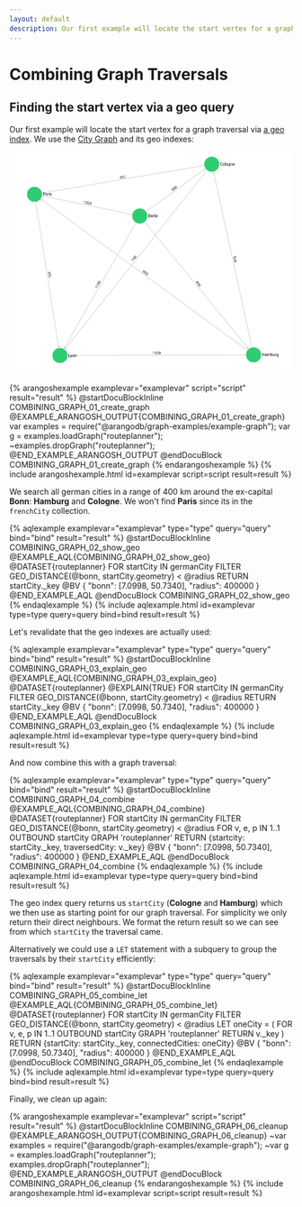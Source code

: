 ```yaml
---
layout: default
description: Our first example will locate the start vertex for a graph traversal via a geo index
---
```

Combining Graph Traversals
==========================

Finding the start vertex via a geo query
----------------------------------------

Our first example will locate the start vertex for a graph traversal via [a geo index](../indexing-geo.html).
We use the [City Graph](../graphs-traversals-example-data.html#city-graph) and its geo indexes:

![Cities Example Graph](../images/cities_graph.png)

{% arangoshexample examplevar="examplevar" script="script" result="result" %}
    @startDocuBlockInline COMBINING_GRAPH_01_create_graph
    @EXAMPLE_ARANGOSH_OUTPUT{COMBINING_GRAPH_01_create_graph}
    var examples = require("@arangodb/graph-examples/example-graph");
    var g = examples.loadGraph("routeplanner");
    ~examples.dropGraph("routeplanner");
    @END_EXAMPLE_ARANGOSH_OUTPUT
    @endDocuBlock COMBINING_GRAPH_01_create_graph
{% endarangoshexample %}
{% include arangoshexample.html id=examplevar script=script result=result %}

We search all german cities in a range of 400 km around the ex-capital **Bonn**: **Hamburg** and **Cologne**.
We won't find **Paris** since its in the `frenchCity` collection.

{% aqlexample examplevar="examplevar" type="type" query="query" bind="bind" result="result" %}
    @startDocuBlockInline COMBINING_GRAPH_02_show_geo
    @EXAMPLE_AQL{COMBINING_GRAPH_02_show_geo}
    @DATASET{routeplanner}
    FOR startCity IN germanCity
      FILTER GEO_DISTANCE(@bonn, startCity.geometry) < @radius
        RETURN startCity._key
    @BV {
      "bonn": [7.0998, 50.7340],
      "radius": 400000
    }
    @END_EXAMPLE_AQL
    @endDocuBlock COMBINING_GRAPH_02_show_geo
{% endaqlexample %}
{% include aqlexample.html id=examplevar type=type query=query bind=bind result=result %}

Let's revalidate that the geo indexes are actually used:

{% aqlexample examplevar="examplevar" type="type" query="query" bind="bind" result="result" %}
    @startDocuBlockInline COMBINING_GRAPH_03_explain_geo
    @EXAMPLE_AQL{COMBINING_GRAPH_03_explain_geo}
    @DATASET{routeplanner}
    @EXPLAIN{TRUE}
    FOR startCity IN germanCity
      FILTER GEO_DISTANCE(@bonn, startCity.geometry) < @radius
        RETURN startCity._key
    @BV {
      "bonn": [7.0998, 50.7340],
      "radius": 400000
    }
    @END_EXAMPLE_AQL
    @endDocuBlock COMBINING_GRAPH_03_explain_geo
{% endaqlexample %}
{% include aqlexample.html id=examplevar type=type query=query bind=bind result=result %}

And now combine this with a graph traversal:

{% aqlexample examplevar="examplevar" type="type" query="query" bind="bind" result="result" %}
    @startDocuBlockInline COMBINING_GRAPH_04_combine
    @EXAMPLE_AQL{COMBINING_GRAPH_04_combine}
    @DATASET{routeplanner}
    FOR startCity IN germanCity
      FILTER GEO_DISTANCE(@bonn, startCity.geometry) < @radius
        FOR v, e, p IN 1..1 OUTBOUND startCity
          GRAPH 'routeplanner'
        RETURN {startcity: startCity._key, traversedCity: v._key}
    @BV {
      "bonn": [7.0998, 50.7340],
      "radius": 400000
    }
    @END_EXAMPLE_AQL
    @endDocuBlock COMBINING_GRAPH_04_combine
{% endaqlexample %}
{% include aqlexample.html id=examplevar type=type query=query bind=bind result=result %}

The geo index query returns us `startCity` (**Cologne** and **Hamburg**) which we then use as starting point for our graph traversal.
For simplicity we only return their direct neighbours. We format the return result so we can see from which `startCity` the traversal came.

Alternatively we could use a `LET` statement with a subquery to group the traversals by their `startCity` efficiently:

{% aqlexample examplevar="examplevar" type="type" query="query" bind="bind" result="result" %}
    @startDocuBlockInline COMBINING_GRAPH_05_combine_let
    @EXAMPLE_AQL{COMBINING_GRAPH_05_combine_let}
    @DATASET{routeplanner}
    FOR startCity IN germanCity
      FILTER GEO_DISTANCE(@bonn, startCity.geometry) < @radius
        LET oneCity = (
          FOR v, e, p IN 1..1 OUTBOUND startCity
            GRAPH 'routeplanner' RETURN v._key
        )
          RETURN {startCity: startCity._key, connectedCities: oneCity}
    @BV {
      "bonn": [7.0998, 50.7340],
      "radius": 400000
    }
    @END_EXAMPLE_AQL
    @endDocuBlock COMBINING_GRAPH_05_combine_let
{% endaqlexample %}
{% include aqlexample.html id=examplevar type=type query=query bind=bind result=result %}

Finally, we clean up again:

{% arangoshexample examplevar="examplevar" script="script" result="result" %}
    @startDocuBlockInline COMBINING_GRAPH_06_cleanup
    @EXAMPLE_ARANGOSH_OUTPUT{COMBINING_GRAPH_06_cleanup}
    ~var examples = require("@arangodb/graph-examples/example-graph");
    ~var g = examples.loadGraph("routeplanner");
    examples.dropGraph("routeplanner");
    @END_EXAMPLE_ARANGOSH_OUTPUT
    @endDocuBlock COMBINING_GRAPH_06_cleanup
{% endarangoshexample %}
{% include arangoshexample.html id=examplevar script=script result=result %}

